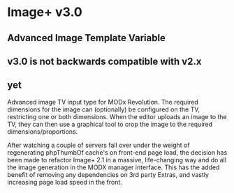 # Image+ v3.0 #
## Advanced Image Template Variable

## v3.0 is not backwards compatible with v2.x

## yet

Advanced image TV input type for MODx Revolution.
The required dimensions for the image can (optionally)
be configured on the TV, restricting one or both
dimensions. When the editor uploads an image to the TV,
they can then use a graphical tool to crop the image
to the required dimensions/proportions.

After watching a couple of servers fall over under the weight
of regenerating phpThumbOf cache's on front-end page load,
the decision has been made to refactor Image+ 2.1 in a massive,
life-changing way and do all the image generation in the MODX manager
interface. This has the added benefit of removing any dependencies on
3rd party Extras, and vastly increasing page load speed in the front.
